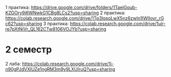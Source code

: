 1 практика: https://drive.google.com/drive/folders/1TaeiGoub-KZGOry9i6WNwkG1CBg8LCs2?usp=sharing
2 практика: https://colab.research.google.com/drive/1Tp3lqsoLwX5nz6zwIn1IWlIovr_rGc62?usp=sharing
3 практика: https://colab.research.google.com/drive/1uir-re7pXtNiVr_QL162CTw8106VOJYb?usp=sharing

# 2 семестр  
2 лаба: https://colab.research.google.com/drive/1i-n90gPJdVXlUZe1ngRM3m9y9LXUIruQ?usp=sharing
